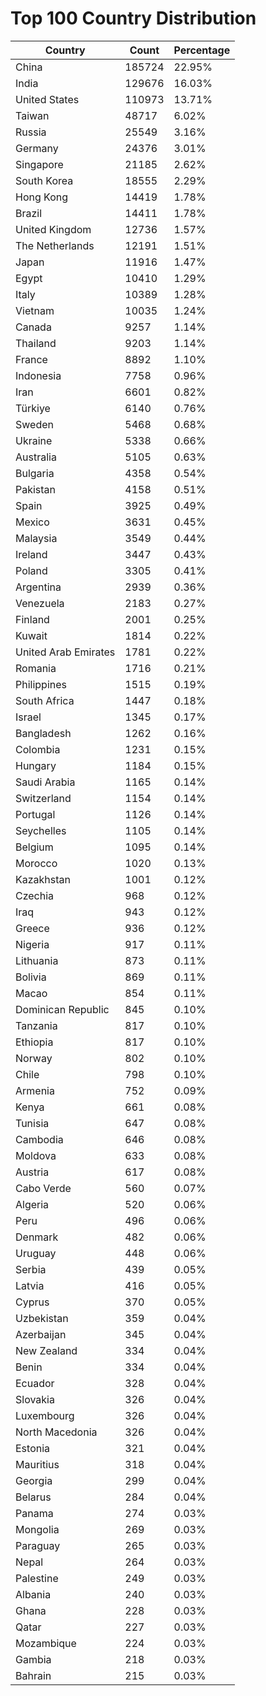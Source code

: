 # Top 100 Country Distribution
| Country | Count | Percentage |
|----|----|----|
| China | 185724 | 22.95% |
| India | 129676 | 16.03% |
| United States | 110973 | 13.71% |
| Taiwan | 48717 | 6.02% |
| Russia | 25549 | 3.16% |
| Germany | 24376 | 3.01% |
| Singapore | 21185 | 2.62% |
| South Korea | 18555 | 2.29% |
| Hong Kong | 14419 | 1.78% |
| Brazil | 14411 | 1.78% |
| United Kingdom | 12736 | 1.57% |
| The Netherlands | 12191 | 1.51% |
| Japan | 11916 | 1.47% |
| Egypt | 10410 | 1.29% |
| Italy | 10389 | 1.28% |
| Vietnam | 10035 | 1.24% |
| Canada | 9257 | 1.14% |
| Thailand | 9203 | 1.14% |
| France | 8892 | 1.10% |
| Indonesia | 7758 | 0.96% |
| Iran | 6601 | 0.82% |
| Türkiye | 6140 | 0.76% |
| Sweden | 5468 | 0.68% |
| Ukraine | 5338 | 0.66% |
| Australia | 5105 | 0.63% |
| Bulgaria | 4358 | 0.54% |
| Pakistan | 4158 | 0.51% |
| Spain | 3925 | 0.49% |
| Mexico | 3631 | 0.45% |
| Malaysia | 3549 | 0.44% |
| Ireland | 3447 | 0.43% |
| Poland | 3305 | 0.41% |
| Argentina | 2939 | 0.36% |
| Venezuela | 2183 | 0.27% |
| Finland | 2001 | 0.25% |
| Kuwait | 1814 | 0.22% |
| United Arab Emirates | 1781 | 0.22% |
| Romania | 1716 | 0.21% |
| Philippines | 1515 | 0.19% |
| South Africa | 1447 | 0.18% |
| Israel | 1345 | 0.17% |
| Bangladesh | 1262 | 0.16% |
| Colombia | 1231 | 0.15% |
| Hungary | 1184 | 0.15% |
| Saudi Arabia | 1165 | 0.14% |
| Switzerland | 1154 | 0.14% |
| Portugal | 1126 | 0.14% |
| Seychelles | 1105 | 0.14% |
| Belgium | 1095 | 0.14% |
| Morocco | 1020 | 0.13% |
| Kazakhstan | 1001 | 0.12% |
| Czechia | 968 | 0.12% |
| Iraq | 943 | 0.12% |
| Greece | 936 | 0.12% |
| Nigeria | 917 | 0.11% |
| Lithuania | 873 | 0.11% |
| Bolivia | 869 | 0.11% |
| Macao | 854 | 0.11% |
| Dominican Republic | 845 | 0.10% |
| Tanzania | 817 | 0.10% |
| Ethiopia | 817 | 0.10% |
| Norway | 802 | 0.10% |
| Chile | 798 | 0.10% |
| Armenia | 752 | 0.09% |
| Kenya | 661 | 0.08% |
| Tunisia | 647 | 0.08% |
| Cambodia | 646 | 0.08% |
| Moldova | 633 | 0.08% |
| Austria | 617 | 0.08% |
| Cabo Verde | 560 | 0.07% |
| Algeria | 520 | 0.06% |
| Peru | 496 | 0.06% |
| Denmark | 482 | 0.06% |
| Uruguay | 448 | 0.06% |
| Serbia | 439 | 0.05% |
| Latvia | 416 | 0.05% |
| Cyprus | 370 | 0.05% |
| Uzbekistan | 359 | 0.04% |
| Azerbaijan | 345 | 0.04% |
| New Zealand | 334 | 0.04% |
| Benin | 334 | 0.04% |
| Ecuador | 328 | 0.04% |
| Slovakia | 326 | 0.04% |
| Luxembourg | 326 | 0.04% |
| North Macedonia | 326 | 0.04% |
| Estonia | 321 | 0.04% |
| Mauritius | 318 | 0.04% |
| Georgia | 299 | 0.04% |
| Belarus | 284 | 0.04% |
| Panama | 274 | 0.03% |
| Mongolia | 269 | 0.03% |
| Paraguay | 265 | 0.03% |
| Nepal | 264 | 0.03% |
| Palestine | 249 | 0.03% |
| Albania | 240 | 0.03% |
| Ghana | 228 | 0.03% |
| Qatar | 227 | 0.03% |
| Mozambique | 224 | 0.03% |
| Gambia | 218 | 0.03% |
| Bahrain | 215 | 0.03% |
